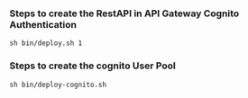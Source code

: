 ### Steps to create the RestAPI in API Gateway Cognito Authentication
```
sh bin/deploy.sh 1

```
### Steps to create the cognito User Pool
```
sh bin/deploy-cognito.sh
```